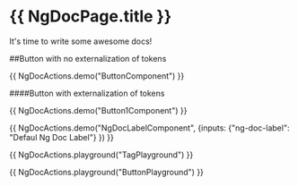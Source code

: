 # {{ NgDocPage.title }}

It's time to write some awesome docs!

##Button with no externalization of tokens

{{ NgDocActions.demo("ButtonComponent") }}

####Button with  externalization of tokens

{{ NgDocActions.demo("Button1Component") }}

{{ NgDocActions.demo("NgDocLabelComponent", {inputs: {"ng-doc-label": "Defaul Ng Doc Label"} }) }}

{{ NgDocActions.playground("TagPlayground") }}

{{ NgDocActions.playground("ButtonPlayground") }}